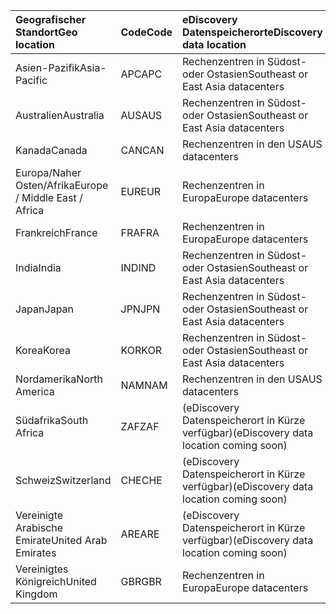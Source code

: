 
|  <span data-ttu-id="cf322-101">Geografischer Standort</span><span class="sxs-lookup"><span data-stu-id="cf322-101">Geo location</span></span>               |  <span data-ttu-id="cf322-102">Code</span><span class="sxs-lookup"><span data-stu-id="cf322-102">Code</span></span>  |  <span data-ttu-id="cf322-103">eDiscovery Datenspeicherort</span><span class="sxs-lookup"><span data-stu-id="cf322-103">eDiscovery data location</span></span>        |
|:----------------------------|:-------|:---------------------------------|
|<span data-ttu-id="cf322-104">Asien-Pazifik</span><span class="sxs-lookup"><span data-stu-id="cf322-104">Asia-Pacific</span></span>                 |<span data-ttu-id="cf322-105">APC</span><span class="sxs-lookup"><span data-stu-id="cf322-105">APC</span></span>     |<span data-ttu-id="cf322-106">Rechenzentren in Südost- oder Ostasien</span><span class="sxs-lookup"><span data-stu-id="cf322-106">Southeast or East Asia datacenters</span></span>|
|<span data-ttu-id="cf322-107">Australien</span><span class="sxs-lookup"><span data-stu-id="cf322-107">Australia</span></span>                    |<span data-ttu-id="cf322-108">AUS</span><span class="sxs-lookup"><span data-stu-id="cf322-108">AUS</span></span>     |<span data-ttu-id="cf322-109">Rechenzentren in Südost- oder Ostasien</span><span class="sxs-lookup"><span data-stu-id="cf322-109">Southeast or East Asia datacenters</span></span>|
|<span data-ttu-id="cf322-110">Kanada</span><span class="sxs-lookup"><span data-stu-id="cf322-110">Canada</span></span>                       |<span data-ttu-id="cf322-111">CAN</span><span class="sxs-lookup"><span data-stu-id="cf322-111">CAN</span></span>     |<span data-ttu-id="cf322-112">Rechenzentren in den USA</span><span class="sxs-lookup"><span data-stu-id="cf322-112">US datacenters</span></span>                    |
|<span data-ttu-id="cf322-113">Europa/Naher Osten/Afrika</span><span class="sxs-lookup"><span data-stu-id="cf322-113">Europe / Middle East / Africa</span></span>|<span data-ttu-id="cf322-114">EUR</span><span class="sxs-lookup"><span data-stu-id="cf322-114">EUR</span></span>     |<span data-ttu-id="cf322-115">Rechenzentren in Europa</span><span class="sxs-lookup"><span data-stu-id="cf322-115">Europe datacenters</span></span>                |
|<span data-ttu-id="cf322-116">Frankreich</span><span class="sxs-lookup"><span data-stu-id="cf322-116">France</span></span>                       |<span data-ttu-id="cf322-117">FRA</span><span class="sxs-lookup"><span data-stu-id="cf322-117">FRA</span></span>     |<span data-ttu-id="cf322-118">Rechenzentren in Europa</span><span class="sxs-lookup"><span data-stu-id="cf322-118">Europe datacenters</span></span>                |
|<span data-ttu-id="cf322-119">India</span><span class="sxs-lookup"><span data-stu-id="cf322-119">India</span></span>                        |<span data-ttu-id="cf322-120">IND</span><span class="sxs-lookup"><span data-stu-id="cf322-120">IND</span></span>     |<span data-ttu-id="cf322-121">Rechenzentren in Südost- oder Ostasien</span><span class="sxs-lookup"><span data-stu-id="cf322-121">Southeast or East Asia datacenters</span></span>|
|<span data-ttu-id="cf322-122">Japan</span><span class="sxs-lookup"><span data-stu-id="cf322-122">Japan</span></span>                        |<span data-ttu-id="cf322-123">JPN</span><span class="sxs-lookup"><span data-stu-id="cf322-123">JPN</span></span>     |<span data-ttu-id="cf322-124">Rechenzentren in Südost- oder Ostasien</span><span class="sxs-lookup"><span data-stu-id="cf322-124">Southeast or East Asia datacenters</span></span>|
|<span data-ttu-id="cf322-125">Korea</span><span class="sxs-lookup"><span data-stu-id="cf322-125">Korea</span></span>                        |<span data-ttu-id="cf322-126">KOR</span><span class="sxs-lookup"><span data-stu-id="cf322-126">KOR</span></span>     |<span data-ttu-id="cf322-127">Rechenzentren in Südost- oder Ostasien</span><span class="sxs-lookup"><span data-stu-id="cf322-127">Southeast or East Asia datacenters</span></span>|
|<span data-ttu-id="cf322-128">Nordamerika</span><span class="sxs-lookup"><span data-stu-id="cf322-128">North America</span></span>                |<span data-ttu-id="cf322-129">NAM</span><span class="sxs-lookup"><span data-stu-id="cf322-129">NAM</span></span>     |<span data-ttu-id="cf322-130">Rechenzentren in den USA</span><span class="sxs-lookup"><span data-stu-id="cf322-130">US datacenters</span></span>                    |
|<span data-ttu-id="cf322-131">Südafrika</span><span class="sxs-lookup"><span data-stu-id="cf322-131">South Africa</span></span>                 |<span data-ttu-id="cf322-132">ZAF</span><span class="sxs-lookup"><span data-stu-id="cf322-132">ZAF</span></span>     |<span data-ttu-id="cf322-133">(eDiscovery Datenspeicherort in Kürze verfügbar)</span><span class="sxs-lookup"><span data-stu-id="cf322-133">(eDiscovery data location coming soon)</span></span>|
|<span data-ttu-id="cf322-134">Schweiz</span><span class="sxs-lookup"><span data-stu-id="cf322-134">Switzerland</span></span>                  |<span data-ttu-id="cf322-135">CHE</span><span class="sxs-lookup"><span data-stu-id="cf322-135">CHE</span></span>     |<span data-ttu-id="cf322-136">(eDiscovery Datenspeicherort in Kürze verfügbar)</span><span class="sxs-lookup"><span data-stu-id="cf322-136">(eDiscovery data location coming soon)</span></span>|
|<span data-ttu-id="cf322-137">Vereinigte Arabische Emirate</span><span class="sxs-lookup"><span data-stu-id="cf322-137">United Arab Emirates</span></span>         |<span data-ttu-id="cf322-138">ARE</span><span class="sxs-lookup"><span data-stu-id="cf322-138">ARE</span></span>     |<span data-ttu-id="cf322-139">(eDiscovery Datenspeicherort in Kürze verfügbar)</span><span class="sxs-lookup"><span data-stu-id="cf322-139">(eDiscovery data location coming soon)</span></span>|
|<span data-ttu-id="cf322-140">Vereinigtes Königreich</span><span class="sxs-lookup"><span data-stu-id="cf322-140">United Kingdom</span></span>               |<span data-ttu-id="cf322-141">GBR</span><span class="sxs-lookup"><span data-stu-id="cf322-141">GBR</span></span>     |<span data-ttu-id="cf322-142">Rechenzentren in Europa</span><span class="sxs-lookup"><span data-stu-id="cf322-142">Europe datacenters</span></span>                |
